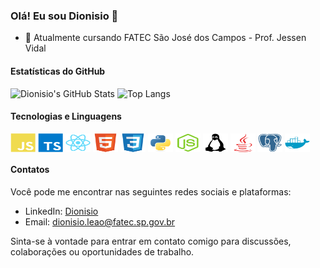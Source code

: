 ### Olá! Eu sou Dionisio 👋
- 🌱 Atualmente cursando FATEC São José dos Campos - Prof. Jessen Vidal

#### Estatísticas do GitHub
![Dionisio's GitHub Stats](https://github-readme-stats.vercel.app/api?username=dsslleagion&show_icons=true&count_private=true&theme=dark)
![Top Langs](https://github-readme-stats.vercel.app/api/top-langs/?username=dsslleagion&layout=compact&theme=dark)

#### Tecnologias e Linguagens
<div style="display: inline_block">
  <img align="center" alt="JavaScript" height="30" width="40" src="https://raw.githubusercontent.com/devicons/devicon/master/icons/javascript/javascript-plain.svg">
  <img align="center" alt="TypeScript" height="30" width="40" src="https://raw.githubusercontent.com/devicons/devicon/master/icons/typescript/typescript-plain.svg">
  <img align="center" alt="React" height="30" width="40" src="https://raw.githubusercontent.com/devicons/devicon/master/icons/react/react-original.svg">
  <img align="center" alt="HTML5" height="30" width="40" src="https://raw.githubusercontent.com/devicons/devicon/master/icons/html5/html5-original.svg">
  <img align="center" alt="CSS3" height="30" width="40" src="https://raw.githubusercontent.com/devicons/devicon/master/icons/css3/css3-original.svg">
  <img align="center" alt="Python" height="30" width="40" src="https://raw.githubusercontent.com/devicons/devicon/master/icons/python/python-original.svg">
  <img align="center" alt="Node.js" height="30" width="40" src="https://raw.githubusercontent.com/devicons/devicon/master/icons/nodejs/nodejs-plain.svg">
  <img align="center" alt="Linux" height="30" width="40" src="https://raw.githubusercontent.com/devicons/devicon/master/icons/linux/linux-plain.svg">
  <img align="center" alt="Java" height="30" width="40" src="https://raw.githubusercontent.com/devicons/devicon/master/icons/java/java-plain.svg">
  <img align="center" alt="PostgreSQL" height="30" width="40" src="https://raw.githubusercontent.com/devicons/devicon/master/icons/postgresql/postgresql-plain.svg">
  <img align="center" alt="Docker" height="30" width="40" src="https://raw.githubusercontent.com/devicons/devicon/master/icons/docker/docker-plain.svg">
  <!-- Adicione outros ícones de tecnologias que você utiliza aqui -->
</div>

#### Contatos
Você pode me encontrar nas seguintes redes sociais e plataformas:

- LinkedIn: [Dionisio](https://www.linkedin.com/in/dionisio-samuel-dos-santos-le%C3%A3o-616848226/)
- Email: dionisio.leao@fatec.sp.gov.br

Sinta-se à vontade para entrar em contato comigo para discussões, colaborações ou oportunidades de trabalho.

